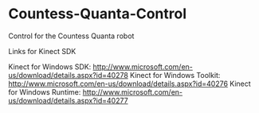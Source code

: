Countess-Quanta-Control
=======================

Control for the Countess Quanta robot

Links for Kinect SDK

Kinect for Windows SDK: http://www.microsoft.com/en-us/download/details.aspx?id=40278
Kinect for Windows Toolkit: http://www.microsoft.com/en-us/download/details.aspx?id=40276
Kinect for Windows Runtime: http://www.microsoft.com/en-us/download/details.aspx?id=40277
